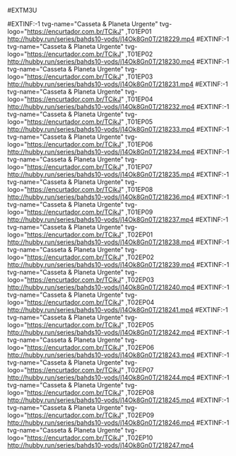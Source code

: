 #EXTM3U

#EXTINF:-1 tvg-name="Casseta & Planeta Urgente" tvg-logo="https://encurtador.com.br/TCikJ" ,T01EP01
http://hubby.run/series/bahds10-vods/j14Ok8Gn0T/218229.mp4
#EXTINF:-1 tvg-name="Casseta & Planeta Urgente" tvg-logo="https://encurtador.com.br/TCikJ" ,T01EP02
http://hubby.run/series/bahds10-vods/j14Ok8Gn0T/218230.mp4
#EXTINF:-1 tvg-name="Casseta & Planeta Urgente" tvg-logo="https://encurtador.com.br/TCikJ" ,T01EP03
http://hubby.run/series/bahds10-vods/j14Ok8Gn0T/218231.mp4
#EXTINF:-1 tvg-name="Casseta & Planeta Urgente" tvg-logo="https://encurtador.com.br/TCikJ" ,T01EP04
http://hubby.run/series/bahds10-vods/j14Ok8Gn0T/218232.mp4
#EXTINF:-1 tvg-name="Casseta & Planeta Urgente" tvg-logo="https://encurtador.com.br/TCikJ" ,T01EP05
http://hubby.run/series/bahds10-vods/j14Ok8Gn0T/218233.mp4
#EXTINF:-1 tvg-name="Casseta & Planeta Urgente" tvg-logo="https://encurtador.com.br/TCikJ" ,T01EP06
http://hubby.run/series/bahds10-vods/j14Ok8Gn0T/218234.mp4
#EXTINF:-1 tvg-name="Casseta & Planeta Urgente" tvg-logo="https://encurtador.com.br/TCikJ" ,T01EP07
http://hubby.run/series/bahds10-vods/j14Ok8Gn0T/218235.mp4
#EXTINF:-1 tvg-name="Casseta & Planeta Urgente" tvg-logo="https://encurtador.com.br/TCikJ" ,T01EP08
http://hubby.run/series/bahds10-vods/j14Ok8Gn0T/218236.mp4
#EXTINF:-1 tvg-name="Casseta & Planeta Urgente" tvg-logo="https://encurtador.com.br/TCikJ" ,T01EP09
http://hubby.run/series/bahds10-vods/j14Ok8Gn0T/218237.mp4
#EXTINF:-1 tvg-name="Casseta & Planeta Urgente" tvg-logo="https://encurtador.com.br/TCikJ" ,T02EP01
http://hubby.run/series/bahds10-vods/j14Ok8Gn0T/218238.mp4
#EXTINF:-1 tvg-name="Casseta & Planeta Urgente" tvg-logo="https://encurtador.com.br/TCikJ" ,T02EP02
http://hubby.run/series/bahds10-vods/j14Ok8Gn0T/218239.mp4
#EXTINF:-1 tvg-name="Casseta & Planeta Urgente" tvg-logo="https://encurtador.com.br/TCikJ" ,T02EP03
http://hubby.run/series/bahds10-vods/j14Ok8Gn0T/218240.mp4
#EXTINF:-1 tvg-name="Casseta & Planeta Urgente" tvg-logo="https://encurtador.com.br/TCikJ" ,T02EP04
http://hubby.run/series/bahds10-vods/j14Ok8Gn0T/218241.mp4
#EXTINF:-1 tvg-name="Casseta & Planeta Urgente" tvg-logo="https://encurtador.com.br/TCikJ" ,T02EP05
http://hubby.run/series/bahds10-vods/j14Ok8Gn0T/218242.mp4
#EXTINF:-1 tvg-name="Casseta & Planeta Urgente" tvg-logo="https://encurtador.com.br/TCikJ" ,T02EP06
http://hubby.run/series/bahds10-vods/j14Ok8Gn0T/218243.mp4
#EXTINF:-1 tvg-name="Casseta & Planeta Urgente" tvg-logo="https://encurtador.com.br/TCikJ" ,T02EP07
http://hubby.run/series/bahds10-vods/j14Ok8Gn0T/218244.mp4
#EXTINF:-1 tvg-name="Casseta & Planeta Urgente" tvg-logo="https://encurtador.com.br/TCikJ" ,T02EP08
http://hubby.run/series/bahds10-vods/j14Ok8Gn0T/218245.mp4
#EXTINF:-1 tvg-name="Casseta & Planeta Urgente" tvg-logo="https://encurtador.com.br/TCikJ" ,T02EP09
http://hubby.run/series/bahds10-vods/j14Ok8Gn0T/218246.mp4
#EXTINF:-1 tvg-name="Casseta & Planeta Urgente" tvg-logo="https://encurtador.com.br/TCikJ" ,T02EP10
http://hubby.run/series/bahds10-vods/j14Ok8Gn0T/218247.mp4
